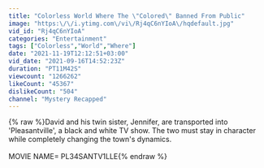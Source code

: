 ```yaml
---
title: "Colorless World Where The \"Colored\" Banned From Public"
image: "https:\/\/i.ytimg.com\/vi\/Rj4qC6nYIoA\/hqdefault.jpg"
vid_id: "Rj4qC6nYIoA"
categories: "Entertainment"
tags: ["Colorless","World","Where"]
date: "2021-11-19T12:12:51+03:00"
vid_date: "2021-09-16T14:52:23Z"
duration: "PT11M42S"
viewcount: "1266262"
likeCount: "45367"
dislikeCount: "504"
channel: "Mystery Recapped"
---
```

{% raw %}David and his twin sister, Jennifer, are transported into 'Pleasantville', a black and white TV show. The two must stay in character while completely changing the town's dynamics.<br /><br />MOVIE NAME=  PL34SANTV1LLE{% endraw %}
